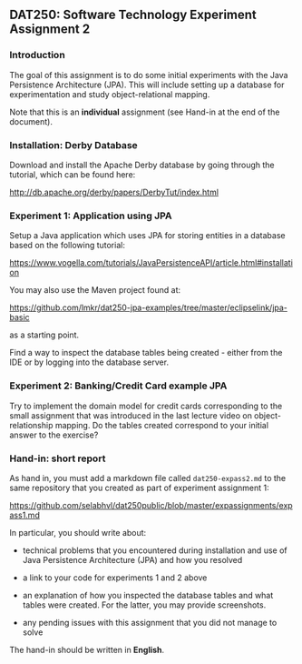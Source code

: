 ## DAT250: Software Technology Experiment Assignment 2

### Introduction

The goal of this assignment is to do some initial experiments with the Java Persistence Architecture (JPA). This will include setting up a database for experimentation and study object-relational mapping.

Note that this is an **individual** assignment (see Hand-in at the end of the document).

### Installation: Derby Database

Download and install the Apache Derby database by going through the tutorial, which can be found here:

http://db.apache.org/derby/papers/DerbyTut/index.html

### Experiment 1: Application using JPA

Setup a Java application which uses JPA for storing entities in a database based on the following tutorial:

https://www.vogella.com/tutorials/JavaPersistenceAPI/article.html#installation

You may also use the Maven project found at:

https://github.com/lmkr/dat250-jpa-examples/tree/master/eclipselink/jpa-basic

as a starting point.

Find a way to inspect the database tables being created - either from the IDE or by logging into the database server.

### Experiment 2: Banking/Credit Card example JPA

Try to implement the domain model for credit cards corresponding to the small assignment that was introduced in the last lecture video on object-relationship mapping. Do the tables created correspond to your initial answer to the exercise?

### Hand-in: short report

As hand in, you must add a markdown file called `dat250-expass2.md` to the same repository that you created as part of experiment assignment 1:

https://github.com/selabhvl/dat250public/blob/master/expassignments/expass1.md

In particular, you should write about:

- technical problems that you encountered during installation and use of Java Persistence Architecture (JPA) and how you resolved

- a link to your code for experiments 1 and 2 above

- an explanation of how you inspected the database tables and what tables were created. For the latter, you may provide screenshots.

- any pending issues with this assignment that you did not manage to solve

The hand-in should be written in **English**.
